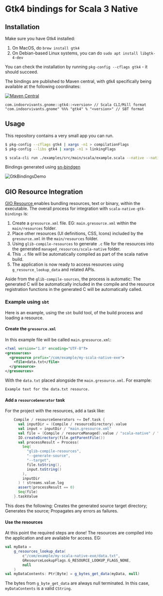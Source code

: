 # Gtk4 bindings for Scala 3 Native

## Installation

Make sure you have Gtk4 installed:

1. On MacOS, do `brew install gtk4`
2. On Debian-based Linux systems, you can do `sudo apt install libgtk-4-dev`

You can check the installation by running `pkg-config --cflags gtk4` - it should succeed.

The bindings are published to Maven central, with gtk4 specifically being available at the following coordinates:

[![Maven Central](https://img.shields.io/maven-central/v/com.indoorvivants.gnome/gtk4_native0.4_3.svg?label=Maven%20Central)](https://search.maven.org/artifact/com.indoorvivants.gnome/gtk4_native0.4_3/)

```
com.indoorvivants.gnome::gtk4::<version> // Scala CLI/Mill format
"com.indoorvivants.gnome" %%% "gtk4" % "<version>" // SBT format
```

## Usage

This repository contains a very small app you can run.

```bash
$ pkg-config --cflags gtk4 | xargs -n1 > compilationFlags
$ pkg-config --libs gtk4 | xargs -n1 > linkingFlags

$ scala-cli run ./examples/src/main/scala/example.scala --native --native-compile @$PWD/compilationFlags --native-linking @$PWD/linkingFlags --dep com.indoorvivants.gnome::gtk4::0.0.4 # or change the version to latest
```

Bindings generated using [sn-bindgen](https://sn-bindgen.indoorvivants.com/)

![GtkBindingsDemo](https://user-images.githubusercontent.com/1052965/217792578-a4faa191-053b-48a7-aa2a-207709690fa1.gif)

## GIO Resource Integration

[GIO Resource ](https://docs.gtk.org/gio/struct.Resource.html) enables bundling resources, text or binary,
within the executable. The overall process for integration with `scala-native-gtk-bindings` is:

1. Create a `gresource.xml` file. EG: `main.gresource.xml` within the `main/resources` folder.
2. Place other resources (UI definitions, CSS, Icons) included by the `gresource.xml` in the `main/resources`
   folder.
3. Using `glib-compile-resources` to generate `.c` file for the resources into the generated
   `managed_resources/scala-native` folder.
4. This `.c` file will be automatically compiled as part of the scala native build.
5. The application is now ready to access resources using `g_resource_lookup_data` and related APIs.

Aside from the `glib-compile-sources`, the process is automatic: The generated C will be automatically
included in the compile and the resource registration functions in the generated C will be automatically
called.

### Example using `sbt`

Here is an example, using the `sbt` build tool, of the build process and loading a resource.

#### Create the `gresource.xml`

In this example file will be called `main.gresource.xml`:

```xml
<?xml version="1.0" encoding="UTF-8"?>
<gresources>
  <gresource prefix="/com/example/my-scala-native-exe">
    <file>data.txt</file>
  </gresource>
</gresources>
```

With the `data.txt` placed alongside the `main.gresource.xml`. For example:

```
Example text for the data.txt resource.
```

#### Add a `resourceGenerator` task

For the project with the resources, add a task like:

```scala
    Compile / resourceGenerators += Def.task {
      val inputDir = (Compile / resourceDirectory).value
      val input = inputDir / "main.gresource.xml"
      val file = (Compile / resourceManaged).value / "scala-native" / "gresources.c"
      IO.createDirectory(file.getParentFile())
      val processResult = Process(
        Seq(
          "glib-compile-resources",
          "--generate-source",
          "--target",
          file.toString(),
          input.toString()
        ),
        inputDir
      ) ! streams.value.log
      assert(processResult == 0)
      Seq(file)
    }.taskValue
```

This does the following: Creates the generated source target directory; Generates the source; Propagates any
errors as failures.

#### Use the resources

At this point the required steps are done! The resources are compiled into the application and are
available for access. EG:

```scala
val myData =
    g_resources_lookup_data(
        c"/com/example/my-scala-native-exe/data.txt",
        GResourceLookupFlags.G_RESOURCE_LOOKUP_FLAGS_NONE,
        null
    )
val myDataContents: Ptr[Byte] = g_bytes_get_data(myData, null)
```

The bytes from `g_byte_get_data` are always null terminated. In this case, `myDataContents` is a valid
`CString`.

